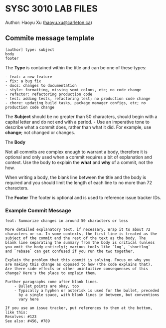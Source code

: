 # SYSC 3010 LAB FILES
Author: Haoyu Xu (haoyu.xu@carleton.ca)

## Commite message template
```
[author] type: subject
body
footer
```
The **Type** is contained within the title and can be one of these types:

    - feat: a new feature    
    - fix: a bug fix
    - docs: changes to documentation
    - style: formatting, missing semi colons, etc; no code change
    - refactor: refactoring production code
    - test: adding tests, refactoring test; no production code change
    - chore: updating build tasks, package manager configs, etc; no production code change

The **Subject** should be no greater than 50 characters, should begin with a capital letter and do
not end with a period.
    - Use an imperative tone to describe what a commit does, rather than what it did. For example, use **change**; not changed or changes.

The **Body**

Not all commits are complex enough to warrant a body, therefore it is optional and only used
when a commit requires a bit of explanation and context. Use the body to explain the **what** and
**why** of a commit, not the how.

When writing a body, the blank line between the title and the body is required and you should
limit the length of each line to no more than 72 characters.

The **Footer**
The footer is optional and is used to reference issue tracker IDs.

### Example Commit Message
```
feat: Summarize changes in around 50 characters or less

More detailed explanatory text, if necessary. Wrap it to about 72
characters or so. In some contexts, the first line is treated as the
subject of the commit and the rest of the text as the body. The
blank line separating the summary from the body is critical (unless
you omit the body entirely); various tools like `log`, `shortlog`
and `rebase` can get confused if you run the two together.

Explain the problem that this commit is solving. Focus on why you
are making this change as opposed to how (the code explains that).
Are there side effects or other unintuitive consequenses of this
change? Here's the place to explain them.

Further paragraphs come after blank lines.
    - Bullet points are okay, too
    - Typically a hyphen or asterisk is used for the bullet, preceded
      by a single space, with blank lines in between, but conventions
      vary here

If you use an issue tracker, put references to them at the bottom,
like this:
Resolves: #123
See also: #456, #789
```
